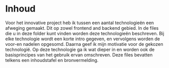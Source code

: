# Inhoud

Voor het innovative project heb ik tussen een aantal technologieën een afweging gemaakt.
Dit op zowel frontend and backend gebied. In de files die u in deze folder kunt vinden
worden deze technologieën beschreven. Bij elke technologie wordt een korte intro gegeven, en vervolgens worden de voor-en nadelen opgesomd. Daarna geef ik mijn motivatie voor de gekozen technologië.
Op deze technologie ga ik wat dieper in en worden ook de basisprincipes van het gebruik ervan omschreven.
Deze files bevatten telkens een inhoudstafel en bronvermelding.

